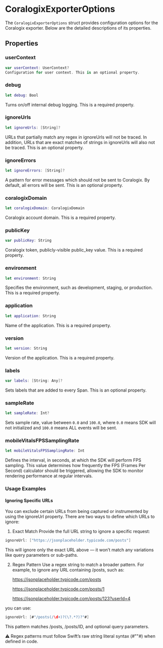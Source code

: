 # CoralogixExporterOptions

The `CoralogixExporterOptions` struct provides configuration options for the Coralogix exporter. Below are the detailed descriptions of its properties.

## Properties

### userContext
```swift
var userContext: UserContext?
Configuration for user context. This is an optional property.
```
### debug
```swift
let debug: Bool
```
Turns on/off internal debug logging. This is a required property.

### ignoreUrls
```swift
let ignoreUrls: [String]?
```
URLs that partially match any regex in ignoreUrls will not be traced. In addition, URLs that are exact matches of strings in ignoreUrls will also not be traced. This is an optional property.

### ignoreErrors
```swift
let ignoreErrors: [String]?
```
A pattern for error messages which should not be sent to Coralogix. By default, all errors will be sent. This is an optional property.

### coralogixDomain
```swift
let coralogixDomain: CoralogixDomain
```
Coralogix account domain. This is a required property.

### publicKey
```swift
var publicKey: String
```
Coralogix token, publicly-visible public_key value. This is a required property.

### environment
```swift
let environment: String
```
Specifies the environment, such as development, staging, or production. This is a required property.

### application
```swift
let application: String
```
Name of the application. This is a required property.

### version
```swift
let version: String
```
Version of the application. This is a required property.

### labels
```swift
var labels: [String: Any]?
```
Sets labels that are added to every Span. This is an optional property.

### sampleRate
```swift
let sampleRate: Int?
```
Sets sample rate, value between `0.0` and `100.0`, where `0.0` means SDK will not initialized and `100.0` means ALL events will be sent.

### mobileVitalsFPSSamplingRate
```swift
let mobileVitalsFPSSamplingRate: Int
```
Defines the interval, in seconds, at which the SDK will perform FPS sampling. This value determines how frequently the FPS (Frames Per Second) calculator should be triggered, allowing the SDK to monitor rendering performance at regular intervals.

### Usage Examples
#### Ignoring Specific URLs
You can exclude certain URLs from being captured or instrumented by using the ignoreUrl property. There are two ways to define which URLs to ignore:

1. Exact Match
Provide the full URL string to ignore a specific request:

```swift
ignoreUrl: ["https://jsonplaceholder.typicode.com/posts"]
```
This will ignore only the exact URL above — it won’t match any variations like query parameters or sub-paths.

2. Regex Pattern
Use a regex string to match a broader pattern. For example, to ignore any URL containing /posts, such as:

    https://jsonplaceholder.typicode.com/posts

    https://jsonplaceholder.typicode.com/posts/1

    https://jsonplaceholder.typicode.com/posts/123?userId=4

you can use:

```swift
ignoreUrl: [#"/posts(/\d+)?(\?.*?)?"#]
```

This pattern matches /posts, /posts/ID, and optional query parameters.

⚠️ Regex patterns must follow Swift’s raw string literal syntax (#""#) when defined in code.

